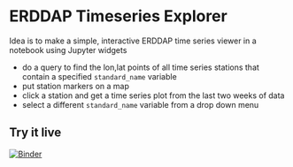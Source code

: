 # ERDDAP Timeseries Explorer

Idea is to make a simple, interactive ERDDAP time series viewer in a notebook using Jupyter widgets

- do a query to find the lon,lat points of all time series stations that contain a specified `standard_name` variable
- put station markers on a map 
- click a station and get a time series plot from the last two weeks of data 
- select a different `standard_name` variable from a drop down menu

## Try it live
[![Binder](https://mybinder.org/badge.svg)](https://mybinder.org/v2/gh/reproducible-notebooks/ERDDAP_timeseries_explorer/clus?urlpath=%2Fnotebooks%2FERDDAP_timeseries_explorer.ipynb)
